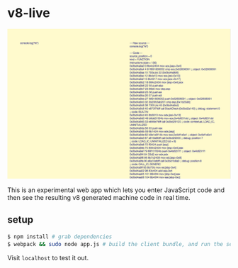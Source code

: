 # v8-live

![v8-live](photo.png)

This is an experimental web app which lets you enter JavaScript code and then see the resulting v8 generated machine code in real time.

## setup

```bash
$ npm install # grab dependencies
$ webpack && sudo node app.js # build the client bundle, and run the server on port 80
```

Visit `localhost` to test it out.
